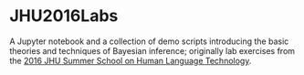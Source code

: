 # JHU2016Labs
A Jupyter notebook and a collection of demo scripts introducing the basic theories and techniques of Bayesian inference; originally lab
exercises from the [2016 JHU Summer School on Human Language Technology](http://www.clsp.jhu.edu/workshops/16-workshop).
